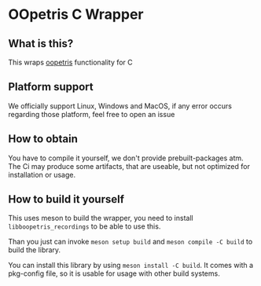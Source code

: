 # OOpetris C Wrapper


## What is this?

This wraps [oopetris](https://github.com/OpenBrickProtocolFoundation/oopetris) functionality for C





## Platform support

We officially support Linux, Windows and MacOS, if any error occurs regarding those platform, feel free to open an issue

## How to obtain

You have to compile it yourself, we don't provide prebuilt-packages atm. The Ci may produce some artifacts, that are useable, but not optimized for installation or usage.

## How to build it yourself

This uses meson to build the wrapper, you need to install `libboopetris_recordings` to be able to use this.

Than you just can invoke `meson setup build` and `meson compile -C build` to build the library.

You can install this library by using `meson install -C build`. It comes with a pkg-config file, so it is usable for usage with other build systems.
